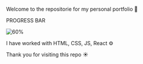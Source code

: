 Welcome to the repositorie for my personal portfolio 👋

PROGRESS BAR 

![60%](https://progress-bar.dev/60)

I have worked with HTML, CSS, JS, React ⚙️

Thank you for visiting this repo ☀️

